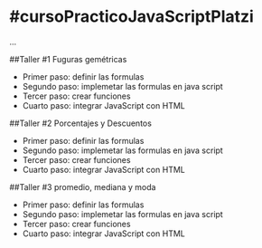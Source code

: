 # #cursoPracticoJavaScriptPlatzi

...

##Taller #1 Fuguras gemétricas

- Primer paso: definir las formulas
- Segundo paso: implemetar las formulas en java script 
- Tercer paso: crear funciones 
- Cuarto paso: integrar JavaScript con HTML 


##Taller #2 Porcentajes y Descuentos

- Primer paso: definir las formulas
- Segundo paso: implemetar las formulas en java script 
- Tercer paso: crear funciones 
- Cuarto paso: integrar JavaScript con HTML 

##Taller #3 promedio, mediana y moda

- Primer paso: definir las formulas
- Segundo paso: implemetar las formulas en java script 
- Tercer paso: crear funciones 
- Cuarto paso: integrar JavaScript con HTML 
